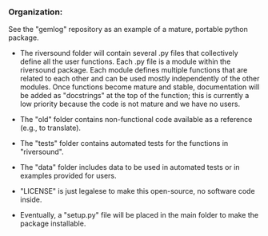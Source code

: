 ### Organization:
See the "gemlog" repository as an example of a mature, portable python package.

- The riversound folder will contain several .py files that collectively define all the user functions. Each .py file is a module within the riversound package. Each module defines multiple functions that are related to each other and can be used mostly independently of the other modules. Once functions become mature and stable, documentation will be added as "docstrings" at the top of the function; this is currently a low priority because the code is not mature and we have no users.

- The "old" folder contains non-functional code available as a reference (e.g., to translate).

- The "tests" folder contains automated tests for the functions in "riversound".

- The "data" folder includes data to be used in automated tests or in examples provided for users.

- "LICENSE" is just legalese to make this open-source, no software code inside.

- Eventually, a "setup.py" file will be placed in the main folder to make the package installable.

